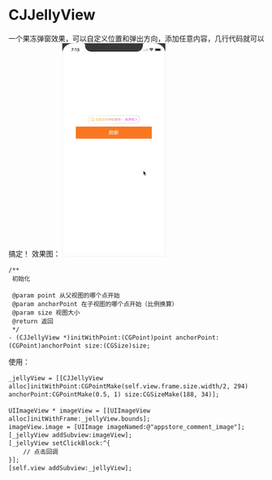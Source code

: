 # CJJellyView
一个果冻弹窗效果，可以自定义位置和弹出方向，添加任意内容，几行代码就可以搞定！
效果图：
![CJJellyView.gif](https://github.com/CJProgrammer/CJJellyView/blob/master/CJJellyView.gif)

```
/**
 初始化
 
 @param point 从父视图的哪个点开始
 @param anchorPoint 在子视图的哪个点开始（比例换算）
 @param size 视图大小
 @return 返回
 */
- (CJJellyView *)initWithPoint:(CGPoint)point anchorPoint:(CGPoint)anchorPoint size:(CGSize)size;
```

使用：
```
_jellyView = [[CJJellyView alloc]initWithPoint:CGPointMake(self.view.frame.size.width/2, 294) anchorPoint:CGPointMake(0.5, 1) size:CGSizeMake(188, 34)];

UIImageView * imageView = [[UIImageView alloc]initWithFrame:_jellyView.bounds];
imageView.image = [UIImage imageNamed:@"appstore_comment_image"];
[_jellyView addSubview:imageView];
[_jellyView setClickBlock:^{
    // 点击回调
}];
[self.view addSubview:_jellyView];
```
